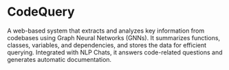 # CodeQuery
 A web-based system that extracts and analyzes key information from codebases using Graph Neural Networks (GNNs). It summarizes functions, classes, variables, and dependencies, and stores the data for efficient querying. Integrated with NLP Chats, it answers code-related questions and generates automatic documentation.
